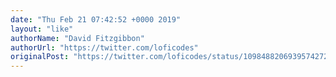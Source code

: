 ```yaml
---
date: "Thu Feb 21 07:42:52 +0000 2019"
layout: "like"
authorName: "David Fitzgibbon"
authorUrl: "https://twitter.com/loficodes"
originalPost: "https://twitter.com/loficodes/status/1098488206939574272"
---
```

